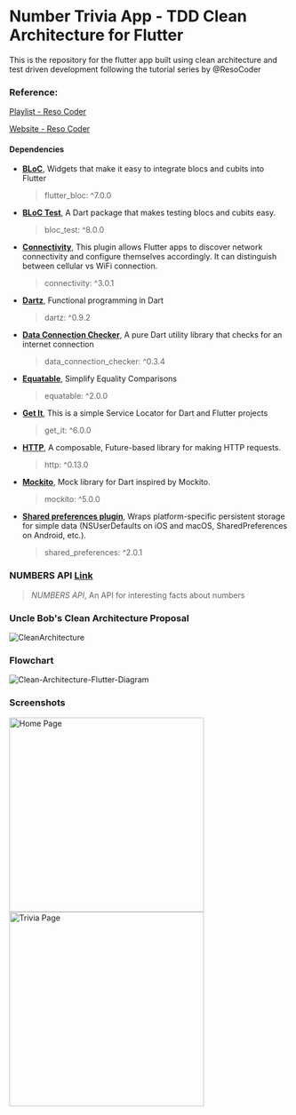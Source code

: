 # Number Trivia App  - TDD Clean Architecture for Flutter

This is the repository for the flutter app built using clean architecture and test driven development following the tutorial series by @ResoCoder

### Reference:

[Playlist - Reso Coder](https://www.youtube.com/playlist?list=PLB6lc7nQ1n4iYGE_khpXRdJkJEp9WOech)

[Website - Reso Coder](https://resocoder.com/category/tutorials/flutter/tdd-clean-architecture/)

#### Dependencies

- [**BLoC**](https://pub.dev/packages/flutter_bloc), Widgets that make it easy to integrate blocs and cubits into Flutter
    > flutter_bloc: ^7.0.0

- [**BLoC Test**](https://pub.dev/packages/bloc_test), A Dart package that makes testing blocs and cubits easy.
    > bloc_test: ^8.0.0

- [**Connectivity**](https://pub.dev/packages/connectivity), This plugin allows Flutter apps to discover network connectivity and configure themselves accordingly. It can distinguish between cellular vs WiFi connection.
    > connectivity: ^3.0.1

- [**Dartz**](https://pub.dev/packages/dartz), Functional programming in Dart
    > dartz: ^0.9.2

- [**Data Connection Checker**](https://pub.dev/packages/data_connection_checker), A pure Dart utility library that checks for an internet connection
    > data_connection_checker: ^0.3.4

- [**Equatable**](https://pub.dev/packages/equatable), Simplify Equality Comparisons
    > equatable: ^2.0.0

 - [**Get It**](https://pub.dev/packages/get_it), This is a simple Service Locator for Dart and Flutter projects
    > get_it: ^6.0.0

 - [**HTTP**](https://pub.dev/packages/http), A composable, Future-based library for making HTTP requests.
    > http: ^0.13.0

 - [**Mockito**](https://pub.dev/packages/mockito), Mock library for Dart inspired by Mockito.
    > mockito: ^5.0.0

 - [**Shared preferences plugin**](https://pub.dev/packages/shared_preferences), Wraps platform-specific persistent storage for simple data (NSUserDefaults on iOS and macOS, SharedPreferences on Android, etc.).
    > shared_preferences: ^2.0.1

### NUMBERS API [Link](http://numbersapi.com/#42)
>  *NUMBERS API*, An API for interesting facts about numbers

### Uncle Bob's Clean Architecture Proposal
![CleanArchitecture](https://user-images.githubusercontent.com/46106467/113936871-0b3a3a80-9816-11eb-9739-6e54665d234a.jpg)

### Flowchart
![Clean-Architecture-Flutter-Diagram](https://user-images.githubusercontent.com/46106467/113936926-1b521a00-9816-11eb-9d30-186b54264c87.png)


### Screenshots

<div>
<img src="https://user-images.githubusercontent.com/46106467/113937501-e0041b00-9816-11eb-8061-c3aa43e32202.png" width="350" title="Home Page">
<img src="https://user-images.githubusercontent.com/46106467/113937507-e2667500-9816-11eb-88b5-ef664812d701.png" width="350" title="Trivia Page">
</div>

